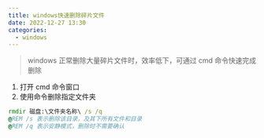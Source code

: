 ```yaml
---
title: windows快速删除碎片文件
date: 2022-12-27 13:30
categories:
  - windows
---
```


> windows 正常删除大量碎片文件时，效率低下，可通过 cmd 命令快速完成删除

1. 打开 cmd 命令窗口
2. 使用命令删除指定文件夹

```cmd
rmdir 磁盘:\文件夹名称\ /s /q
@REM /s 表示删除该目录，及其下所有文件和目录
@REM /q 表示安静模式，删除时不需要确认
```
